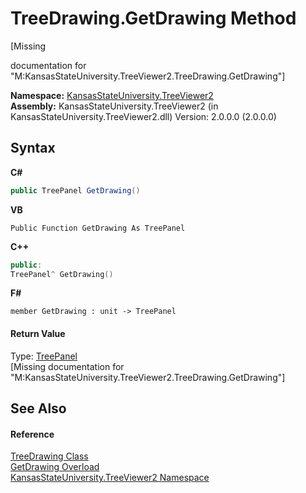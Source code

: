 # TreeDrawing.GetDrawing Method 
 

\[Missing <summary> documentation for "M:KansasStateUniversity.TreeViewer2.TreeDrawing.GetDrawing"\]

**Namespace:**&nbsp;<a href="4feb08d4-45a9-d5a7-f8c5-964962c586e5">KansasStateUniversity.TreeViewer2</a><br />**Assembly:**&nbsp;KansasStateUniversity.TreeViewer2 (in KansasStateUniversity.TreeViewer2.dll) Version: 2.0.0.0 (2.0.0.0)

## Syntax

**C#**<br />
``` C#
public TreePanel GetDrawing()
```

**VB**<br />
``` VB
Public Function GetDrawing As TreePanel
```

**C++**<br />
``` C++
public:
TreePanel^ GetDrawing()
```

**F#**<br />
``` F#
member GetDrawing : unit -> TreePanel 

```


#### Return Value
Type: <a href="bd639a4b-3c76-b534-871f-8c730bacebaa">TreePanel</a><br />\[Missing <returns> documentation for "M:KansasStateUniversity.TreeViewer2.TreeDrawing.GetDrawing"\]

## See Also


#### Reference
<a href="318fe5cb-7ed3-d88a-515f-82753b6dbf3e">TreeDrawing Class</a><br /><a href="36396d4a-2d2a-48bd-095c-041feda093ff">GetDrawing Overload</a><br /><a href="4feb08d4-45a9-d5a7-f8c5-964962c586e5">KansasStateUniversity.TreeViewer2 Namespace</a><br />